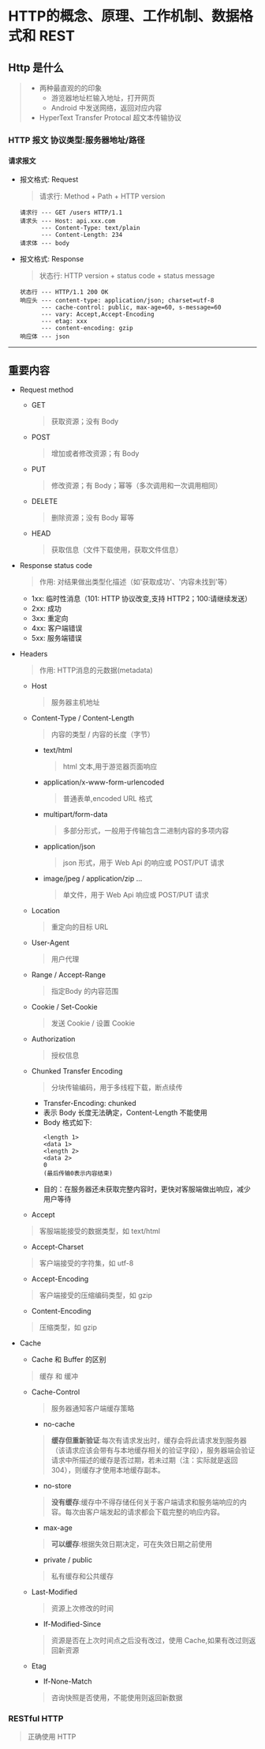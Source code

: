 # HTTP的概念、原理、工作机制、数据格式和 REST

## Http 是什么

> * 两种最直观的的印象
>   * 游览器地址栏输入地址，打开网页
>   * Android 中发送网络，返回对应内容
> * HyperText Transfer Protocal 超文本传输协议

 ### HTTP 报文 协议类型:服务器地址/路径
 
 #### 请求报文
  * 报文格式: Request
    > 请求行: Method + Path + HTTP version
    
    ```
    请求行 --- GET /users HTTP/1.1
    请求头 --- Host: api.xxx.com
          --- Content-Type: text/plain
          --- Content-Length: 234
    请求体 --- body
    ```
  * 报文格式: Response
    > 状态行: HTTP version + status code + status message
    
    ```
    状态行 --- HTTP/1.1 200 OK
    响应头 --- content-type: application/json; charset=utf-8
          --- cache-control: public, max-age=60, s-message=60
          --- vary: Accept,Accept-Encoding
          --- etag: xxx
          --- content-encoding: gzip
    响应体 --- json
    ```
  
  ---
  
## 重要内容
  
  * Request method
    * GET
      > 获取资源；没有 Body
    * POST
      > 增加或者修改资源；有 Body
    * PUT
      > 修改资源；有 Body；幂等（多次调用和一次调用相同）
    * DELETE
      > 删除资源；没有 Body 幂等
    * HEAD
      > 获取信息（文件下载使用，获取文件信息）
  * Response status code
    > 作用: 对结果做出类型化描述（如'获取成功'、'内容未找到'等）
    
    * 1xx: 临时性消息（101: HTTP 协议改变,支持 HTTP2；100:请继续发送）
    * 2xx: 成功
    * 3xx: 重定向
    * 4xx: 客户端错误
    * 5xx: 服务端错误 
  * Headers
    > 作用: HTTP消息的元数据(metadata)
    
    * Host
      > 服务器主机地址
    * Content-Type / Content-Length
      > 内容的类型 / 内容的长度（字节）
      
      * text/html 
        > html 文本,用于游览器页面响应
        
      * application/x-www-form-urlencoded
        > 普通表单,encoded URL 格式

      * multipart/form-data
        > 多部分形式，一般用于传输包含二进制内容的多项内容

      * application/json
        > json 形式，用于 Web Api 的响应或 POST/PUT 请求
      
      * image/jpeg / application/zip ...
        > 单文件，用于 Web Api 响应或 POST/PUT 请求 

    * Location
      > 重定向的目标 URL

    * User-Agent
      > 用户代理
      
    * Range / Accept-Range
      > 指定Body 的内容范围
    
    * Cookie / Set-Cookie
      > 发送 Cookie / 设置 Cookie
      
    * Authorization
      > 授权信息
      
    * Chunked Transfer Encoding 
      > 分块传输编码，用于多线程下载，断点续传
    
      * Transfer-Encoding: chunked
      * 表示 Body 长度无法确定，Content-Length 不能使用
      * Body 格式如下:
        ```
        <length 1>
        <data 1>
        <length 2>
        <data 2>
        0
        (最后传输0表示内容结束)
        ```
      * 目的：在服务器还未获取完整内容时，更快对客服端做出响应，减少用户等待 
    
    * Accept
    > 客服端能接受的数据类型，如 text/html

    * Accept-Charset
    > 客户端接受的字符集，如 utf-8
    
    * Accept-Encoding
    > 客户端接受的压缩编码类型，如 gzip
      
    * Content-Encoding
    > 压缩类型，如 gzip
  * Cache
    * Cache 和 Buffer 的区别
    > 缓存 和 缓冲
    
    * Cache-Control
      > 服务器通知客户端缓存策略
      
      * no-cache
      > **缓存但重新验证**:每次有请求发出时，缓存会将此请求发到服务器（该请求应该会带有与本地缓存相关的验证字段），服务器端会验证请求中所描述的缓存是否过期，若未过期（注：实际就是返回304），则缓存才使用本地缓存副本。 
      * no-store
      > **没有缓存**:缓存中不得存储任何关于客户端请求和服务端响应的内容。每次由客户端发起的请求都会下载完整的响应内容。
      * max-age
      > **可以缓存**:根据失效日期决定，可在失效日期之前使用
      * private / public 
      > 私有缓存和公共缓存
    * Last-Modified 
      > 资源上次修改的时间

      * If-Modified-Since 
      > 资源是否在上次时间点之后没有改过，使用 Cache,如果有改过则返回新资源
    * Etag
      * If-None-Match
      > 咨询快照是否使用，不能使用则返回新数据
      
### RESTful HTTP
  > 正确使用 HTTP

